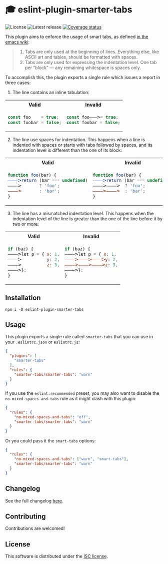 # 🎓 eslint-plugin-smarter-tabs
![License](https://badgen.net/github/license/cheap-glitch/eslint-plugin-smarter-tabs?color=green)
![Latest release](https://badgen.net/github/release/cheap-glitch/eslint-plugin-smarter-tabs?color=green)
[![Coverage status](https://coveralls.io/repos/github/cheap-glitch/eslint-plugin-smarter-tabs/badge.svg?branch=main)](https://coveralls.io/github/cheap-glitch/eslint-plugin-smarter-tabs?branch=main)

This plugin aims  to enforce the usage  of smart tabs, as defined
[in the emacs wiki](https://www.emacswiki.org/emacs/SmartTabs):

> 1. Tabs are only  used at the beginning  of lines. Everything else, like ASCII
>    art and tables, should  be formatted with spaces.
> 2. Tabs  are  only used  for  expressing  the  indentation level. One  tab per
>    “block” — any remaining whitespace is spaces only.

To accomplish this, the plugin exports a single rule which issues a report in three cases:

1. The line contains an inline tabulation:

<table>
	<tr>
		<th>Valid</th>
		<th>Invalid</th>
	</tr>
	<tr>
		<td>

```javascript
const foo    = true;
const foobar = false;
```
</td>
		<td>

```javascript
const foo———𝈷= true;
const foobar = false;
```
</td>
	</tr>
</table>

2. The line use spaces for indentation. This happens when a line is indented with
spaces or  starts with  tabs followed  by spaces, and  its indentation  level is
different than the one of its block:

<table>
	<tr>
		<th>Valid</th>
		<th>Invalid</th>
	</tr>
	<tr>
		<td>

```javascript
function foo(bar) {
————𝈷return (bar === undefined)
————𝈷       ? 'foo';
————𝈷       : 'bar';
}
```
</td>
		<td>

```javascript
function foo(bar) {
————𝈷return (bar === undefined)
————𝈷————𝈷  ? 'foo';
————𝈷————𝈷  : 'bar';
}
```
</td>
	</tr>
</table>

3.  The  line  has  a  mismatched  indentation  level.  This  happens  when  the
indentation level of the  line is greater than the one of the  line before it by
two or more:

<table>
	<tr>
		<th>Valid</th>
		<th>Invalid</th>
	</tr>
	<tr>
		<td>

```javascript
if (baz) {
————𝈷let p = { x: 1,
————𝈷          y: 2,
————𝈷          z: 3,
————𝈷};
}
```
</td>
		<td>

```javascript
if (baz) {
————𝈷let p = { x: 1,
————𝈷————𝈷————𝈷y: 2,
————𝈷————𝈷————𝈷z: 3,
————𝈷};
}
```
</td>
	</tr>
</table>

## Installation

```shell
npm i -D eslint-plugin-smarter-tabs
```

## Usage

This plugin exports a single rule called `smarter-tabs` that you can use in your
`.eslintrc.json` or `eslintrc.js`:
```json
{
  "plugins": [
    "smarter-tabs"
  ],
  "rules": {
    "smarter-tabs/smarter-tabs": "warn"
  }
}

```

If you  use the `eslint:recommended`  preset, you may  also want to  disable the
`no-mixed-spaces-and-tabs` rule as it might clash with this plugin:
```json
{
  "rules": {
    "no-mixed-spaces-and-tabs": "off",
    "smarter-tabs/smarter-tabs": "warn"
  }
}
```
Or you could pass it the `smart-tabs` options:
```json
{
  "rules": {
    "no-mixed-spaces-and-tabs": ["warn", "smart-tabs"],
    "smarter-tabs/smarter-tabs": "warn"
  }
}
```

## Changelog

See the full changelog [here](https://github.com/cheap-glitch/eslint-plugin-smarter-tabs/releases).

## Contributing

Contributions are welcomed!

## License

This software is distributed under the [ISC license](https://www.isc.org/licenses).
